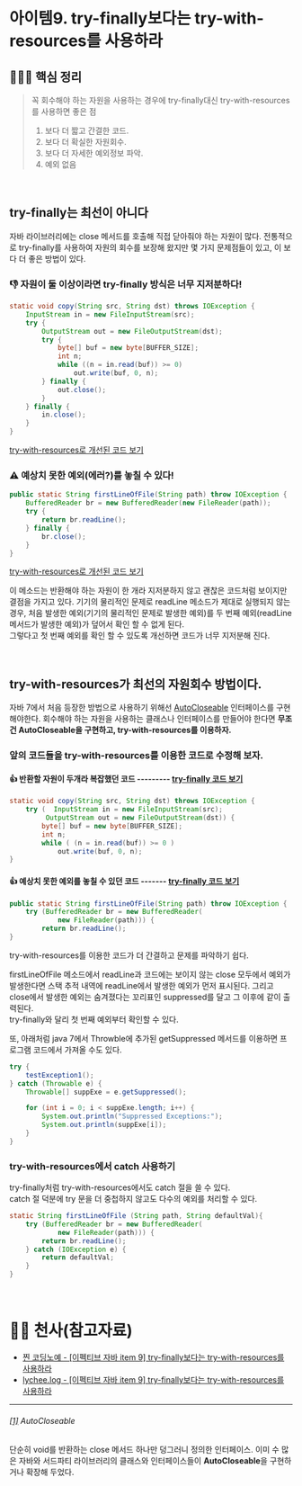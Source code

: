 # 아이템9. try-finally보다는 try-with-resources를 사용하라

## 🙆🏻‍♀ 핵심 정리
> 꼭 회수해야 하는 자원을 사용하는 경우에 try-finally대신 try-with-resources를 사용하면 좋은 점
> 1. 보다 더 짧고 간결한 코드.
> 2. 보다 더 확실한 자원회수.
> 3. 보다 더 자세한 예외정보 파악.
> 4. 예외 없음

<br>


## try-finally는 최선이 아니다
자바 라이브러리에는 close 메서드를 호출해 직접 닫아줘야 하는 자원이 많다.
전통적으로 try-finally를 사용하여 자원의 회수를 보장해 왔지만 몇 가지 문제점들이 있고, 이 보다 더 좋은 방법이 있다.
<br>

### 👎 자원이 둘 이상이라면 try-finally 방식은 너무 지저분하다! 

~~~ java
static void copy(String src, String dst) throws IOException {
    InputStream in = new FileInputStream(src);
    try {
        OutputStream out = new FileOutputStream(dst);
        try {
            byte[] buf = new byte[BUFFER_SIZE];
            int n;
            while ((n = in.read(buf)) >= 0)
                out.write(buf, 0, n);
        } finally {
            out.close();
        }
    } finally {
        in.close();
    }
}
~~~  
[try-with-resources로 개선된 코드 보기]()
<br>

### ⚠ 예상치 못한 예외(에러?)를 놓칠 수 있다!

~~~ java
public static String firstLineOfFile(String path) throw IOException {
    BufferedReader br = new BufferedReader(new FileReader(path));
    try {
        return br.readLine();
    } finally {
        br.close();
    }
}
~~~
[try-with-resources로 개선된 코드 보기]()

이 메소드는 반환해야 하는 자원이 한 개라 지저분하지 않고 괜찮은 코드처럼 보이지만
결점을 가지고 있다. 기기의 물리적인 문제로 readLine 메소드가 제대로 실행되지 않는 경우, 처음 발생한 예외(기기의 물리적인 문제로 발생한 예외)를 두 번째 예외(readLine 메서드가 발생한 예외)가 덮어서 확인 할 수 없게 된다.<br>
그렇다고 첫 번째 예외를 확인 할 수 있도록 개선하면 코드가 너무 지저분해 진다.

<br>

## try-with-resources가 최선의 자원회수 방법이다.
자바 7에서 처음 등장한 방법으로 사용하기 위해선 [AutoCloseable](#1-AutoCloseable) 인터페이스를 구현해야한다.
회수해야 하는 자원을 사용하는 클래스나 인터페이스를 만들어야 한다면 **무조건 AutoCloseable을 구현하고, try-with-resources를 이용하자.**

### 앞의 코드들을 try-with-resources를 이용한 코드로 수정해 보자.

####  👍 반환할 자원이 두개라 복잡했던 코드 --------- [try-finally 코드 보기]()
~~~ java
static void copy(String src, String dst) throws IOException {
    try (  InputStream in = new FileInputStream(src);
         OutputStream out = new FileOutputStream(dst)) {
        byte[] buf = new byte[BUFFER_SIZE];
        int n;
        while ( (n = in.read(buf)) >= 0 )
            out.write(buf, 0, n);
}
~~~

####  👍 예상치 못한 예외를 놓칠 수 있던 코드 ------- [try-finally 코드 보기]()

~~~ java
public static String firstLineOfFile(String path) throw IOException {
    try (BufferedReader br = new BufferedReader(
            new FileReader(path))) {
        return br.readLine();
}
~~~

try-with-resources를 이용한 코드가 더 간결하고 문제를 파악하기 쉽다.

firstLineOfFile 메소드에서 readLine과 코드에는 보이지 않는 close 모두에서 예외가 발생한다면
스택 추적 내역에 readLine에서 발생한 예외가 먼저 표시된다. 그리고 close에서 발생한 예외는 숨겨졌다는 꼬리표인 suppressed를 달고 그 이후에 같이 출력된다.
<br>try-finally와 달리 첫 번째 예외부터 확인할 수 있다.

또, 아래처럼 java 7에서 Throwble에 추가된 getSuppressed 메서드를 이용하면 프로그램 코드에서 가져올 수도 있다.

~~~ java
try {
    testException1();
} catch (Throwable e) {
    Throwable[] suppExe = e.getSuppressed();

    for (int i = 0; i < suppExe.length; i++) {
        System.out.println("Suppressed Exceptions:");
        System.out.println(suppExe[i]);
    }
}
~~~





### try-with-resources에서 catch 사용하기
try-finally처럼 try-with-resources에서도 catch 절을 쓸 수 있다.
<br>catch 절 덕분에 try 문을 더 중첩하지 않고도 다수의 예외를 처리할 수 있다.

~~~ java
static String firstLineOfFile (String path, String defaultVal){
    try (BufferedReader br = new BufferedReader(
            new FileReader(path))) {
        return br.readLine();
    } catch (IOException e) {
        return defaultVal;
    }
}
~~~
<br>

# 👼🏻 천사(참고자료) <br>
- [찐 코딩노예 - [이펙티브 자바 item 9] try-finally보다는 try-with-resources를 사용하라](https://jithub.tistory.com/317)
- [lychee.log - [이펙티브 자바 item 9] try-finally보다는 try-with-resources를 사용하라](https://velog.io/@lychee/%EC%9D%B4%ED%8E%99%ED%8B%B0%EB%B8%8C-%EC%9E%90%EB%B0%94-%EC%95%84%EC%9D%B4%ED%85%9C-9.-try-finally-%EB%8C%80%EC%8B%A0-try-with-resources%EB%A5%BC-%EC%82%AC%EC%9A%A9%ED%95%98%EB%9D%BC)
---

###### [[1]]() AutoCloseable
단순히 void를 반환하는 close 메서드 하나만 덩그러니 정의한 인터페이스.
이미 수 많은 자바와 서드파티 라이브러리의 클래스와 인터페이스들이 **AutoCloseable**을 구현하거나 확장해 두었다.
